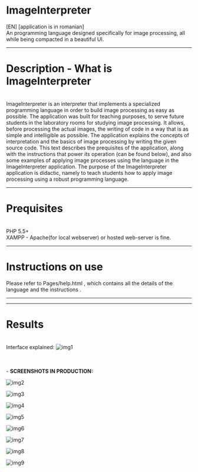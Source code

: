 # ImageInterpreter
[EN] [application is in romanian] <br>
An programming language designed specifically for image processing, all while being compacted in a beautiful UI.

--------------------------------------------------------------------------

# Description - What is ImageInterpreter
<br>
ImageInterpreter is an interpreter that implements a specialized programming language in order to build image processing as easy as possible. The application was built for teaching purposes, to serve future students in the laboratory rooms for studying image processing. It allows, before processing the actual images, the writing of code in a way that is as simple and intelligible as possible. The application explains the concepts of interpretation and the basics of image processing by writing the given source code. This text describes the prequisites of the application, along with the instructions that power its operation (can be found below), and also some examples of applying image processes using the language in the ImageInterpreter application. The purpose of the ImageInterpreter application is didactic, namely to teach students how to apply image processing using a robust programming language.
<br>

--------------------------------------------------------------------------

# Prequisites
<br>PHP 5.5+
<br>XAMPP - Apache(for local webserver) or hosted web-server is fine.

--------------------------------------------------------------------------

# Instructions on use 
Please refer to Pages/help.html , which contains all the details of the 
language and the instructions .


--------------------------------------------------------------------------
--------------------------------------------------------------------------

# Results 
<br> Interface explained:
![img1](https://i.imgur.com/zj70JEd.png)

<br>
<br>
-
<b>SCREENSHOTS IN PRODUCTION:</b>

![img2](https://imgur.com/w1qj3uP.png)

![img3](https://imgur.com/EdIOCFv.png)

![img4](https://imgur.com/pJSWNgr.png)

![img5](https://imgur.com/xNxhuCr.png)

![img6](https://imgur.com/27fLlH5.png)

![img7](https://imgur.com/ulKwtxU.png)

![img8](https://imgur.com/aPzzWtU.png)

![img9](https://imgur.com/hLReleI.png)
